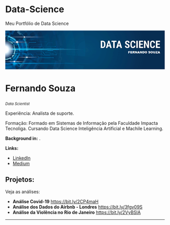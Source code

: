 # Data-Science
Meu Portfólio de Data Science


<p align="center">
  <img src="banner.png" >
</p>

# Fernando Souza
<sub>*Data Scientist* </sub>

Experiência: Analista de suporte.

Formação: Formado em Sistemas de Informação pela Faculdade Impacta Tecnoliga. Cursando Data Science Inteligência Artificial e Machile Learning.

**Background in:** .

**Links:**
* [LinkedIn](https://www.linkedin.com/in/fernando-souza-7b980123/)
* [Medium](https://medium.com/@fernassouza)


## Projetos:
Veja as análises:

* **Análise Covid-19** https://bit.ly/2CP4maH
* **Análise dos Dados do Airbnb - Londres** https://bit.ly/3fgv09S
* **Análise da Violência no Rio de Janeiro** https://bit.ly/2VyBSIA


---
